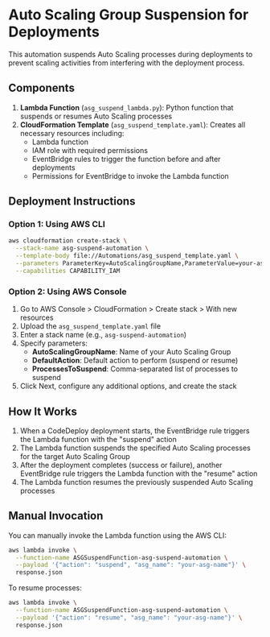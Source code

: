 # Auto Scaling Group Suspension for Deployments

This automation suspends Auto Scaling processes during deployments to prevent scaling activities from interfering with the deployment process.

## Components

1. **Lambda Function** (`asg_suspend_lambda.py`): Python function that suspends or resumes Auto Scaling processes
2. **CloudFormation Template** (`asg_suspend_template.yaml`): Creates all necessary resources including:
   - Lambda function
   - IAM role with required permissions
   - EventBridge rules to trigger the function before and after deployments
   - Permissions for EventBridge to invoke the Lambda function

## Deployment Instructions

### Option 1: Using AWS CLI

```bash
aws cloudformation create-stack \
  --stack-name asg-suspend-automation \
  --template-body file://Automations/asg_suspend_template.yaml \
  --parameters ParameterKey=AutoScalingGroupName,ParameterValue=your-asg-name \
  --capabilities CAPABILITY_IAM
```

### Option 2: Using AWS Console

1. Go to AWS Console > CloudFormation > Create stack > With new resources
2. Upload the `asg_suspend_template.yaml` file
3. Enter a stack name (e.g., `asg-suspend-automation`)
4. Specify parameters:
   - **AutoScalingGroupName**: Name of your Auto Scaling Group
   - **DefaultAction**: Default action to perform (suspend or resume)
   - **ProcessesToSuspend**: Comma-separated list of processes to suspend
5. Click Next, configure any additional options, and create the stack

## How It Works

1. When a CodeDeploy deployment starts, the EventBridge rule triggers the Lambda function with the "suspend" action
2. The Lambda function suspends the specified Auto Scaling processes for the target Auto Scaling Group
3. After the deployment completes (success or failure), another EventBridge rule triggers the Lambda function with the "resume" action
4. The Lambda function resumes the previously suspended Auto Scaling processes

## Manual Invocation

You can manually invoke the Lambda function using the AWS CLI:

```bash
aws lambda invoke \
  --function-name ASGSuspendFunction-asg-suspend-automation \
  --payload '{"action": "suspend", "asg_name": "your-asg-name"}' \
  response.json
```

To resume processes:

```bash
aws lambda invoke \
  --function-name ASGSuspendFunction-asg-suspend-automation \
  --payload '{"action": "resume", "asg_name": "your-asg-name"}' \
  response.json
```